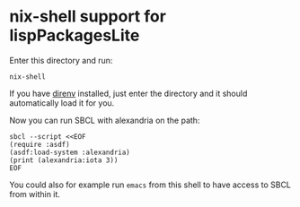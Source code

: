 # nix-shell support for lispPackagesLite

Enter this directory and run:

```
nix-shell
```

If you have [direnv](https://direnv.net/) installed, just enter the directory
and it should automatically load it for you.

Now you can run SBCL with alexandria on the path:

```
sbcl --script <<EOF
(require :asdf)
(asdf:load-system :alexandria)
(print (alexandria:iota 3))
EOF
```

You could also for example run `emacs` from this shell to have access to SBCL from within it.
